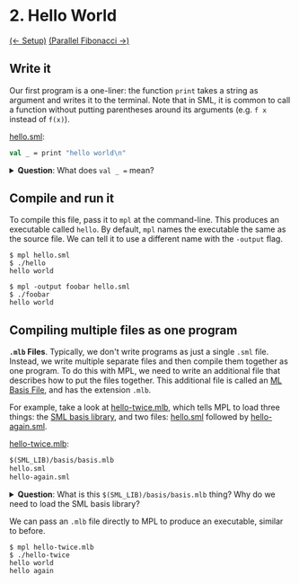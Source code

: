 # 2. Hello World

[(← Setup)](../01-setup/README.md) [(Parallel Fibonacci →)](../03-fibonacci/README.md)

## Write it

Our first program is a one-liner: the function `print` takes a string as
argument and writes it to the terminal.
Note that in SML, it is common to call a function without putting parentheses
around its arguments (e.g. `f x` instead of `f(x)`).

[hello.sml](./hello.sml):
```sml
val _ = print "hello world\n"
```

<details>
<summary><strong>Question</strong>: What does <code>val _ =</code> mean?</summary>
<blockquote>
Normally, we use the syntax <code>val ... = ...</code> to introduce a new
variable. For example, <code>val x = 2+2</code> lets us use <code>x</code> to
refer to the value 4.
But in this case, <code>print</code> doesn't return anything interesting, so we
just write <code>val _ = print ...</code> which means "print the thing, but
don't introduce a new variable to refer to the result".
</blockquote>
</details>

## Compile and run it

To compile this file, pass it to `mpl` at the command-line. This produces
an executable called `hello`. By default, `mpl` names the executable the same
as the source file. We can tell it to use a different name with the
`-output` flag.

```console
$ mpl hello.sml
$ ./hello
hello world

$ mpl -output foobar hello.sml
$ ./foobar
hello world
```

## Compiling multiple files as one program

**`.mlb` Files**. Typically, we don't write programs as just a single `.sml`
file. Instead, we write multiple separate files and then compile them together
as one program. To do this with MPL, we need to write an additional file that
describes how to put the files together. This additional file is called an
[ML Basis File](http://mlton.org/MLBasis), and has the extension `.mlb`.

For example, take a look at [hello-twice.mlb](./hello-twice.mlb), which tells
MPL to load three things: the
[SML basis library](https://smlfamily.github.io/Basis/index.html), and two
files: [hello.sml](./hello.sml) followed by
[hello-again.sml](./hello-again.sml).

[hello-twice.mlb](./hello-twice.mlb):
```sml
$(SML_LIB)/basis/basis.mlb
hello.sml
hello-again.sml
```

<details>
<summary><strong>Question</strong>: What is this <code>$(SML_LIB)/basis/basis.mlb</code> thing? Why do we need to load the SML basis library? </summary>
<blockquote>
<code>$(SML_LIB)</code> is a
<a href="http://www.mlton.org/MLBasisPathMap">path map</a> that points to
where the SML basis library lives on your machine.
<br><br>
The SML basis library defines important functions such as <code>print</code>.
When we compile a <code>.sml</code> file by itself, MPL implicitly includes the
basis library. But when we use a <code>.mlb</code>, we have to be more explicit.
This way, our <code>.mlb</code> file
describes <strong>everything</strong> about our program. No hidden pieces!
</blockquote>
</details>

We can pass an `.mlb` file directly to MPL to produce an executable, similar to
before.

```console
$ mpl hello-twice.mlb
$ ./hello-twice
hello world
hello again
```
